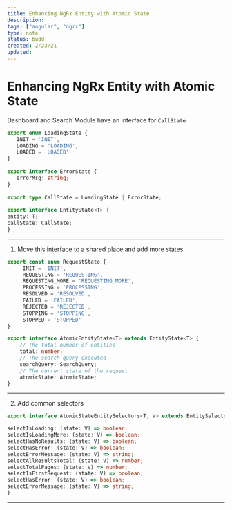 ```yaml
---
title: Enhancing NgRx Entity with Atomic State
description: 
tags: ["angular", "ngrx"]
type: note
status: budd
created: 2/23/21
updated: 
---
```




# Enhancing NgRx Entity with Atomic State 

 Dashboard and Search Module have an interface for `CallState`

``` typescript
export enum LoadingState {  
   INIT = 'INIT',  
   LOADING = 'LOADING',  
   LOADED = 'LOADED'  
}  
  
export interface ErrorState {  
   errorMsg: string;  
}  
  
export type CallState = LoadingState | ErrorState;  
  
export interface EntityState<T> {  
entity: T;  
callState: CallState;  
}
```

---
1. Move this interface to a shared place and add more states

```typescript
export const enum RequestState {  
	 INIT = 'INIT',  
	 REQUESTING = 'REQUESTING',  
	 REQUESTING_MORE = 'REQUESTING_MORE',  
	 PROCESSING = 'PROCESSING',
	 RESOLVED = 'RESOLVED',  
	 FAILED = 'FAILED',  
	 REJECTED = 'REJECTED',  
	 STOPPING = 'STOPPING',  
	 STOPPED = 'STOPPED'  
}

export interface AtomicEntityState<T> extends EntityState<T> {
	// The total number of entities
	total: number;
	// The search query executed
	searchQuery: SearchQuery;
	// The current state of the request
	atomicState: AtomicState;
}

```

---
2. Add common selectors

```typescript
export interface AtomicStateEntitySelectors<T, V> extends EntitySelectors<T, V> {

selectIsLoading: (state: V) => boolean;
selectIsLoadingMore: (state: V) => boolean;
selectHasNoResults: (state: V) => boolean;
selectHasError: (state: V) => boolean;
selectErrorMessage: (state: V) => string;
selectAllResultsTotal: (state: V) => number;
selectTotalPages: (state: V) => number;
selectIsFirstRequest: (state: V) => boolean;
selectHasError: (state: V) => boolean;  
selectErrorMessage: (state: V) => string;
}

```

---
